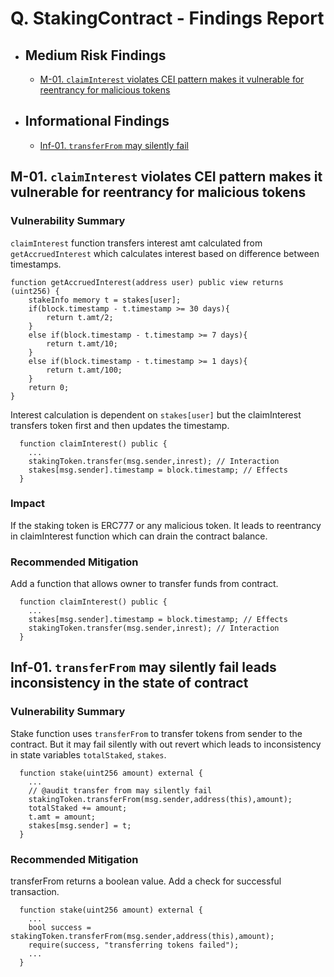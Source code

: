 # Q. StakingContract - Findings Report

- ## Medium Risk Findings
    - [M-01. `claimInterest` violates CEI pattern makes it vulnerable for reentrancy for malicious tokens](#M-01)
- ## Informational Findings
    - [Inf-01. `transferFrom` may silently fail](#Inf-01)



## <a id='M-01'></a>M-01. `claimInterest` violates CEI pattern makes it vulnerable for reentrancy for malicious tokens

### Vulnerability Summary
`claimInterest` function transfers interest amt calculated from `getAccruedInterest` which calculates interest based on difference between timestamps.  

```solidity
function getAccruedInterest(address user) public view returns (uint256) {
    stakeInfo memory t = stakes[user];
    if(block.timestamp - t.timestamp >= 30 days){
        return t.amt/2;
    }
    else if(block.timestamp - t.timestamp >= 7 days){
        return t.amt/10;
    }
    else if(block.timestamp - t.timestamp >= 1 days){
        return t.amt/100;
    }
    return 0;
}  
```

Interest calculation is dependent on `stakes[user]` but the claimInterest transfers token first and then updates the timestamp.

```solidity
  function claimInterest() public {
    ...
    stakingToken.transfer(msg.sender,inrest); // Interaction
    stakes[msg.sender].timestamp = block.timestamp; // Effects
  }
```

### Impact

If the staking token is ERC777 or any malicious token. It leads to reentrancy in claimInterest function which can drain the contract balance.

### Recommended Mitigation

Add a function that allows owner to transfer funds from contract.

```solidity
  function claimInterest() public {
    ...
    stakes[msg.sender].timestamp = block.timestamp; // Effects
    stakingToken.transfer(msg.sender,inrest); // Interaction
  }
```

## <a id='Inf-01'></a>Inf-01. `transferFrom` may silently fail leads inconsistency in the state of contract

### Vulnerability Summary

Stake function uses `transferFrom` to transfer tokens from sender to the contract. But it may fail silently with out revert which leads to inconsistency in state variables `totalStaked`, `stakes`.

```solidity
  function stake(uint256 amount) external {
    ...
    // @audit transfer from may silently fail
    stakingToken.transferFrom(msg.sender,address(this),amount);
    totalStaked += amount; 
    t.amt = amount;
    stakes[msg.sender] = t;
  }
```

### Recommended Mitigation

transferFrom returns a boolean value. Add a check for successful transaction.

```solidity
  function stake(uint256 amount) external {
    ...
    bool success = stakingToken.transferFrom(msg.sender,address(this),amount);
    require(success, "transferring tokens failed");
    ...
  }
```